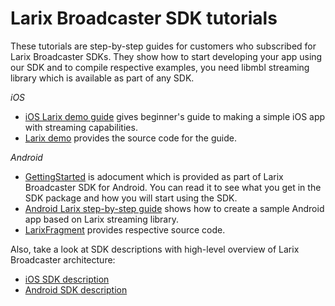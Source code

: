 # Larix Broadcaster SDK tutorials

These tutorials are step-by-step guides for customers who subscribed for Larix Broadcaster SDKs. They show how to start developing your app using our SDK and to compile respective examples, you need libmbl streaming library which is available as part of any SDK.

*iOS*
* [iOS Larix demo guide](https://github.com/WMSPanel/larix-sdk-examples/blob/main/ios-larix-demo/StepByStepGuide.md) gives beginner's guide to making a simple iOS app with streaming capabilities.
* [Larix demo](https://github.com/WMSPanel/larix-sdk-examples/tree/main/ios-larix-demo) provides the source code for the guide.

*Android*
* [GettingStarted](https://github.com/WMSPanel/larix-sdk-examples/blob/main/android-GettingStarted.md) is adocument which is provided as part of Larix Broadcaster SDK for Android. You can read it to see what you get in the SDK package and how you will start using the SDK.
* [Android Larix step-by-step guide](https://github.com/WMSPanel/larix-sdk-examples/blob/main/android-LarixFragment/StepByStepGuide.md) shows how to create a sample Android app based on Larix streaming library.
* [LarixFragment](https://github.com/WMSPanel/larix-sdk-examples/tree/main/android-LarixFragment) provides respective source code.

Also, take a look at SDK descriptions with high-level overview of Larix Broadcaster architecture:
* [iOS SDK description](https://softvelum.com/larix/ios_sdk/)
* [Android SDK description](https://softvelum.com/larix/android_sdk/)
